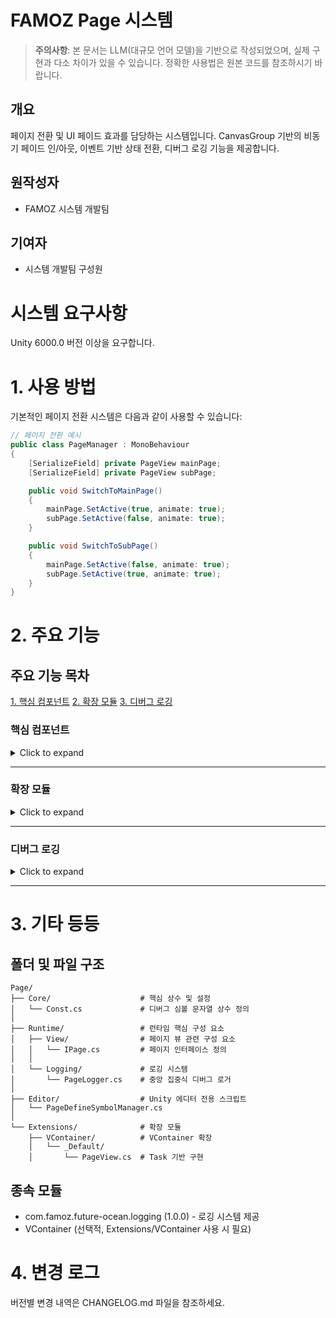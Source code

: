 # FAMOZ Page 시스템

> **주의사항**: 본 문서는 LLM(대규모 언어 모델)을 기반으로 작성되었으며, 실제 구현과 다소 차이가 있을 수 있습니다. 정확한 사용법은 원본 코드를 참조하시기 바랍니다.

## 개요

페이지 전환 및 UI 페이드 효과를 담당하는 시스템입니다. CanvasGroup 기반의 비동기 페이드 인/아웃, 이벤트 기반 상태 전환, 디버그 로깅 기능을 제공합니다.

## 원작성자

- FAMOZ 시스템 개발팀

## 기여자

- 시스템 개발팀 구성원

# 시스템 요구사항

Unity 6000.0 버전 이상을 요구합니다.

# 1. 사용 방법

기본적인 페이지 전환 시스템은 다음과 같이 사용할 수 있습니다:

```csharp
// 페이지 전환 예시
public class PageManager : MonoBehaviour
{
    [SerializeField] private PageView mainPage;
    [SerializeField] private PageView subPage;

    public void SwitchToMainPage()
    {
        mainPage.SetActive(true, animate: true);
        subPage.SetActive(false, animate: true);
    }

    public void SwitchToSubPage()
    {
        mainPage.SetActive(false, animate: true);
        subPage.SetActive(true, animate: true);
    }
}
```

# 2. 주요 기능

## 주요 기능 목차

[1. 핵심 컴포넌트](#핵심-컴포넌트)
[2. 확장 모듈](#확장-모듈)
[3. 디버그 로깅](#디버그-로깅)

### 핵심 컴포넌트

<details>
<summary>Click to expand</summary>
<div style="padding-left: 20px;">

Page 시스템은 다음과 같은 핵심 컴포넌트로 구성됩니다:

1. **IPage 인터페이스**

   - 페이지의 기본 동작 인터페이스
   - 페이지 활성화/비활성화, 전환 이벤트 제공
   - 페이드 애니메이션, 상태 변경 이벤트 정의

2. **PageView**

   - `IPage` 인터페이스 구현체
   - `CanvasGroup`을 활용한 페이드 인/아웃 구현
   - 비동기 전환 지원
   - 전환 시작/완료, 활성/비활성 이벤트 제공

3. **PageLogger**
   - Page 시스템 전용 중앙 집중식 로거
   - `ENABLE_PAGE_DEBUG_LOG` 심볼이 정의된 경우에만 디버그 로그 출력
   - 유지보수 및 디버깅 편의성 향상

**Usage:**

```csharp
// IPage 이벤트 활용 예시
public void InitializePage(IPage page)
{
    page.OnEnterActivate += () => Debug.Log("페이지 활성화 시작");
    page.OnExitActivate += () => Debug.Log("페이지 활성화 완료");
    page.OnEnterDeactivate += () => Debug.Log("페이지 비활성화 시작");
    page.OnExitDeactivate += () => Debug.Log("페이지 비활성화 완료");
}
```

</div>
</details>

<hr />

### 확장 모듈

<details>
<summary>Click to expand</summary>
<div style="padding-left: 20px;">

Page 시스템은 확장성을 고려하여 다양한 확장 모듈을 제공합니다:

1. **VContainer 확장**

   - VContainer 의존성 주입을 지원하는 PageView 구현
   - 표준 .NET Task를 사용하여 비동기 처리
     **계층형 ASMDEF 구조:**

```
Extensions/
├── VContainer/                   # VContainer만 필요한 확장
│   ├── FAMOZ.Extension.VContainer.asmdef
│   └── _Default/
│       └── PageView.cs           # Task 사용 구현
```

**Usage:**

```csharp
// VContainer 확장 사용 예시
builder.Register<PageView.IInjectionConfig>(c => new PageViewConfig(fadeSpeed: 2.0f));
// 페이지 구성 요소를 컨테이너에 등록
builder.RegisterComponent(pageViewComponent);
```

</div>
</details>

<hr />

### 디버그 로깅

<details>
<summary>Click to expand</summary>
<div style="padding-left: 20px;">

Page 시스템은 효율적인 디버깅을 위한 통합 로깅 시스템을 제공합니다:

1. **PageLogger**

   - 정보, 경고, 오류 메시지를 중앙 집중적으로 처리
   - 컴파일 시간 최적화를 위한 조건부 로깅

2. **PageDefineSymbolManager (에디터 전용)**
   - `ENABLE_PAGE_DEBUG_LOG` 심볼을 Unity 메뉴에서 토글하는 에디터 스크립트
   - **Tools > Page Debug Log** 메뉴를 통해 디버그 로그 활성/비활성 가능

**Usage:**

```csharp
// 로깅 예시
PageLogger.Log("페이지 초기화 완료");
PageLogger.LogWarning("페이지 전환 중 지연 발생");
PageLogger.LogError("CanvasGroup 컴포넌트를 찾을 수 없음");
```

</div>
</details>

<hr />

# 3. 기타 등등

## 폴더 및 파일 구조

```
Page/
├── Core/                    # 핵심 상수 및 설정
│   └── Const.cs             # 디버그 심볼 문자열 상수 정의
│
├── Runtime/                 # 런타임 핵심 구성 요소
│   ├── View/                # 페이지 뷰 관련 구성 요소
│   │   └── IPage.cs         # 페이지 인터페이스 정의
│   │
│   └── Logging/             # 로깅 시스템
│       └── PageLogger.cs    # 중앙 집중식 디버그 로거
│
├── Editor/                  # Unity 에디터 전용 스크립트
│   └── PageDefineSymbolManager.cs
│
└── Extensions/              # 확장 모듈
    ├── VContainer/          # VContainer 확장
    │   └── _Default/
    │       └── PageView.cs  # Task 기반 구현
```

## 종속 모듈

- com.famoz.future-ocean.logging (1.0.0) - 로깅 시스템 제공
- VContainer (선택적, Extensions/VContainer 사용 시 필요)

# 4. 변경 로그

버전별 변경 내역은 CHANGELOG.md 파일을 참조하세요.
